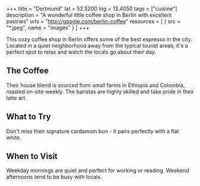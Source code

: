 +++
title = "Dortmund"
lat = 52.5200
lng = 13.4050
tags = ["cuisine"]
description = "A wonderful little coffee shop in Berlin with excellent pastries"
urls = "http://google.com/berlin-coffee"
resources = [
    { src = "*.jpeg", name = "images" }
]
+++

This cozy coffee shop in Berlin offers some of the best espresso in the city. Located in a quiet neighborhood away from the typical tourist areas, it's a perfect spot to relax and watch the locals go about their day.

## The Coffee

Their house blend is sourced from small farms in Ethiopia and Colombia, roasted on-site weekly. The baristas are highly skilled and take pride in their latte art.

## What to Try

Don't miss their signature cardamom bun - it pairs perfectly with a flat white.

## When to Visit

Weekday mornings are quiet and perfect for working or reading. Weekend afternoons tend to be busy with locals.
